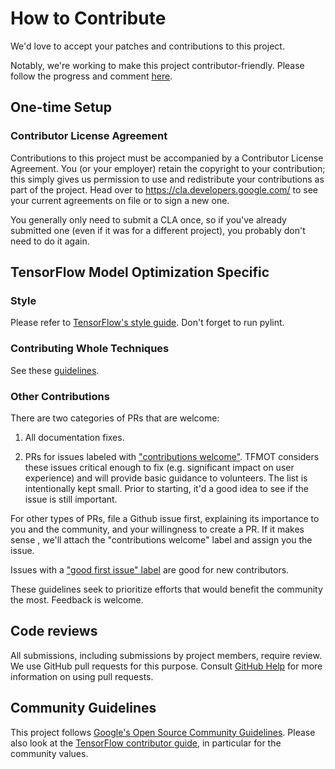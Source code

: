 # How to Contribute

We'd love to accept your patches and contributions to this project.

Notably, we're working to make this project contributor-friendly. Please follow the
progress and comment [here](https://github.com/tensorflow/model-optimization/issues/131).

## One-time Setup

### Contributor License Agreement

Contributions to this project must be accompanied by a Contributor License
Agreement. You (or your employer) retain the copyright to your contribution;
this simply gives us permission to use and redistribute your contributions as
part of the project. Head over to <https://cla.developers.google.com/> to see
your current agreements on file or to sign a new one.

You generally only need to submit a CLA once, so if you've already submitted one
(even if it was for a different project), you probably don't need to do it
again.

## TensorFlow Model Optimization Specific

### Style
Please refer to [TensorFlow's style guide](https://www.tensorflow.org/community/contribute/code_style). Don't forget to run pylint.

### Contributing Whole Techniques

See these [guidelines](CONTRIBUTING_TECHNIQUE.md).

### Other Contributions

There are two categories of PRs that are welcome:

1. All documentation fixes.

2. PRs for issues labeled with ["contributions welcome"](https://github.com/tensorflow/model-optimization/issues?q=is%3Aissue+is%3Aopen+label%3A%22contributions+welcome%22).
TFMOT considers these issues critical enough to fix (e.g. significant impact on user experience) and will provide basic guidance to volunteers. The list
is intentionally kept small. Prior to starting, it'd a good idea to see if the issue is still important.

For other types of PRs, file a Github issue first, explaining its importance
to you and the community, and your willingness to create a PR. If it makes sense
, we'll attach the "contributions welcome" label and assign you the issue.

Issues with a ["good first issue" label](https://github.com/tensorflow/model-optimization/issues?utf8=%E2%9C%93&q=is%3Aopen+label%3A%22contributions+welcome%22+label%3A%22good+first+issue%22+)
are good for new contributors.

These guidelines seek to prioritize efforts that would benefit the community the most.
Feedback is welcome.


## Code reviews

All submissions, including submissions by project members, require review. We
use GitHub pull requests for this purpose. Consult
[GitHub Help](https://help.github.com/articles/about-pull-requests/) for more
information on using pull requests.

## Community Guidelines

This project follows [Google's Open Source Community
Guidelines](https://opensource.google.com/conduct/). Please also
look at the [TensorFlow contributor
guide](https://www.tensorflow.org/community/contribute), in particular for the
community values.
